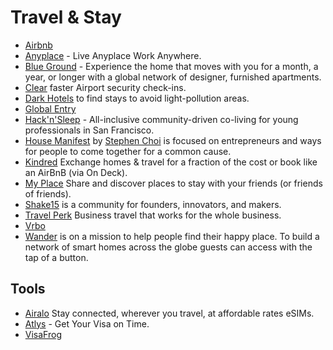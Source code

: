 # Travel & Stay

- [Airbnb](https://www.airbnb.com)
- [Anyplace](https://www.anyplace.com) - Live Anyplace Work Anywhere.
- [Blue Ground](https://www.theblueground.com) - Experience the home that moves with you for a month, a year, or longer with a global network of designer, furnished apartments.
- [Clear](https://www.clearme.com) faster Airport security check-ins.
- [Dark Hotels](https://darkhotels.co) to find stays to avoid light-pollution areas.
- [Global Entry](https://ttp.dhs.gov)
- [Hack'n'Sleep](https://hacknsleep.com) - All-inclusive community-driven co-living for young professionals in San Francisco.
- [House Manifest](https://www.manifesthouse.com) by [Stephen Choi](https://www.linkedin.com/in/stephenjhchoi/) is focused on entrepreneurs and ways for people to come together for a common cause.
- [Kindred](https://livekindred.com/) Exchange homes & travel for a fraction of the cost or book like an AirBnB (via On Deck).
- [My Place](https://myplace.co) Share and discover places to stay with your friends (or friends of friends).
- [Shake15](https://www.shack15.com) is a community for founders, innovators, and makers.
- [Travel Perk](https://www.travelperk.com) Business travel that works for the whole business.
- [Vrbo](https://www.vrbo.com)
- [Wander](https://www.wander.com) is on a mission to help people find their happy place. To build a network of smart homes across the globe guests can access with the tap of a button.

## Tools

- [Airalo](https://www.airalo.com) Stay connected, wherever you travel, at affordable rates eSIMs.
- [Atlys](https://www.atlys.com) - Get Your Visa on Time.
- [VisaFrog](https://visafrog.com)